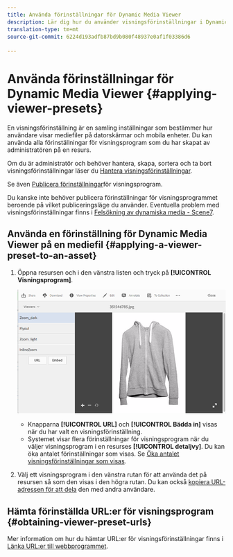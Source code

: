 ```yaml
---
title: Använda förinställningar för Dynamic Media Viewer
description: Lär dig hur du använder visningsförinställningar i Dynamic Media
translation-type: tm+mt
source-git-commit: 6224d193adfb87bd9b080f48937e0af1f03386d6

---
```



# Använda förinställningar för Dynamic Media Viewer {#applying-viewer-presets}

En visningsförinställning är en samling inställningar som bestämmer hur användare visar mediefiler på datorskärmar och mobila enheter. Du kan använda alla förinställningar för visningsprogram som du har skapat av administratören på en resurs.

Om du är administratör och behöver hantera, skapa, sortera och ta bort visningsförinställningar läser du [Hantera visningsförinställningar](managing-viewer-presets.md).

Se även [Publicera förinställningar](managing-viewer-presets.md#publishing-viewer-presets)för visningsprogram.

Du kanske inte behöver publicera förinställningar för visningsprogrammet beroende på vilket publiceringsläge du använder.
Eventuella problem med visningsförinställningar finns i [Felsökning av dynamiska media - Scene7](troubleshoot-dm.md#viewers).

## Använda en förinställning för Dynamic Media Viewer på en mediefil {#applying-a-viewer-preset-to-an-asset}

1. Öppna resursen och i den vänstra listen och tryck på **[!UICONTROL Visningsprogram]**.

   ![chlimage_1-104](assets/chlimage_1-104.png)

   * Knapparna **[!UICONTROL URL]** och **[!UICONTROL Bädda in]** visas när du har valt en visningsförinställning.
   * Systemet visar flera förinställningar för visningsprogram när du väljer visningsprogram i en resurses **[!UICONTROL detaljvy]**. Du kan öka antalet förinställningar som visas. Se [Öka antalet visningsförinställningar som visas](managing-viewer-presets.md).

1. Välj ett visningsprogram i den vänstra rutan för att använda det på resursen så som den visas i den högra rutan. Du kan också [kopiera URL-adressen för att dela](linking-urls-to-yourwebapplication.md) den med andra användare.

## Hämta förinställda URL:er för visningsprogram {#obtaining-viewer-preset-urls}

Mer information om hur du hämtar URL:er för visningsförinställningar finns i [Länka URL:er till webbprogrammet](linking-urls-to-yourwebapplication.md).
